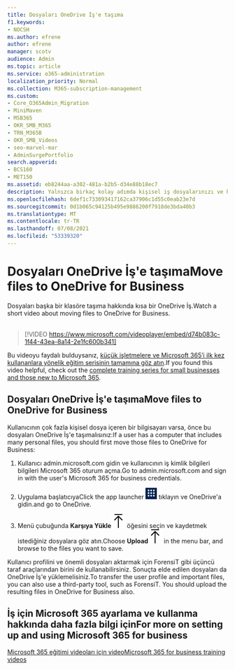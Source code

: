 ```yaml
---
title: Dosyaları OneDrive İş'e taşıma
f1.keywords:
- NOCSH
ms.author: efrene
author: efrene
manager: scotv
audience: Admin
ms.topic: article
ms.service: o365-administration
localization_priority: Normal
ms.collection: M365-subscription-management
ms.custom:
- Core_O365Admin_Migration
- MiniMaven
- MSB365
- OKR_SMB_M365
- TRN_M365B
- OKR_SMB_Videos
- seo-marvel-mar
- AdminSurgePortfolio
search.appverid:
- BCS160
- MET150
ms.assetid: eb8244aa-a302-481a-b2b5-d34e88b18ec7
description: Yalnızca birkaç kolay adımda kişisel iş dosyalarınızı ve hassas şirket dosyalarınızı OneDrive İş başka bir yere taşımayı öğrenin.
ms.openlocfilehash: 6def1c733093417162ca37906c1d55c0eab23e7d
ms.sourcegitcommit: 0d1b065c94125b495e9886200f7918de3bda40b3
ms.translationtype: MT
ms.contentlocale: tr-TR
ms.lasthandoff: 07/08/2021
ms.locfileid: "53339320"
---
```

# <a name="move-files-to-onedrive-for-business"></a><span data-ttu-id="936fb-103">Dosyaları OneDrive İş'e taşıma</span><span class="sxs-lookup"><span data-stu-id="936fb-103">Move files to OneDrive for Business</span></span>

<span data-ttu-id="936fb-104">Dosyaları başka bir klasöre taşıma hakkında kısa bir OneDrive İş.</span><span class="sxs-lookup"><span data-stu-id="936fb-104">Watch a short video about moving files to OneDrive for Business.</span></span><br><br>

> [!VIDEO https://www.microsoft.com/videoplayer/embed/d74b083c-1f44-43ea-8a14-2e1fc600b341] 

<span data-ttu-id="936fb-105">Bu videoyu faydalı bulduysanız, [küçük işletmelere ve Microsoft 365’i ilk kez kullananlara yönelik eğitim serisinin tamamına göz atın](../business-video/index.yml).</span><span class="sxs-lookup"><span data-stu-id="936fb-105">If you found this video helpful, check out the [complete training series for small businesses and those new to Microsoft 365](../business-video/index.yml).</span></span>


## <a name="move-files-to-onedrive-for-business"></a><span data-ttu-id="936fb-106">Dosyaları OneDrive İş'e taşıma</span><span class="sxs-lookup"><span data-stu-id="936fb-106">Move files to OneDrive for Business</span></span>

<span data-ttu-id="936fb-107">Kullanıcının çok fazla kişisel dosya içeren bir bilgisayarı varsa, önce bu dosyaları OneDrive İş'e taşımalısınız:</span><span class="sxs-lookup"><span data-stu-id="936fb-107">If a user has a computer that includes many personal files, you should first move those files to OneDrive for Business:</span></span>
  
1. <span data-ttu-id="936fb-108">Kullanıcı admin.microsoft.com gidin ve kullanıcının iş kimlik bilgileri bilgileri Microsoft 365 oturum açma.</span><span class="sxs-lookup"><span data-stu-id="936fb-108">Go to admin.microsoft.com and sign in with the user's Microsoft 365 for business credentials.</span></span>

2. <span data-ttu-id="936fb-109">Uygulama başlatıcıya</span><span class="sxs-lookup"><span data-stu-id="936fb-109">Click the app launcher</span></span> ![The app launcher icon in Office 365](../media/7502f4ec-3c9a-435d-a7b4-b9cda85189a7.png) <span data-ttu-id="936fb-111">tıklayın ve OneDrive'a gidin.</span><span class="sxs-lookup"><span data-stu-id="936fb-111">and go to OneDrive.</span></span> 
    
3. <span data-ttu-id="936fb-112">Menü çubuğunda **Karşıya Yükle**![Upload](../media/d9b963b8-10af-42e2-953d-360301b83d3c.png) öğesini seçin ve kaydetmek istediğiniz dosyalara göz atın.</span><span class="sxs-lookup"><span data-stu-id="936fb-112">Choose **Upload**![Upload](../media/d9b963b8-10af-42e2-953d-360301b83d3c.png) in the menu bar, and browse to the files you want to save.</span></span> 
    
<span data-ttu-id="936fb-p101">Kullanıcı profilini ve önemli dosyaları aktarmak için ForensiT gibi üçüncü taraf araçlarından birini de kullanabilirsiniz. Sonuçta elde edilen dosyaları da OneDrive İş'e yüklemelisiniz.</span><span class="sxs-lookup"><span data-stu-id="936fb-p101">To transfer the user profile and important files, you can also use a third-party tool, such as ForensiT. You should upload the resulting files in OneDrive for Business also.</span></span>
  
## <a name="for-more-on-setting-up-and-using-microsoft-365-for-business"></a><span data-ttu-id="936fb-115">İş için Microsoft 365 ayarlama ve kullanma hakkında daha fazla bilgi için</span><span class="sxs-lookup"><span data-stu-id="936fb-115">For more on setting up and using Microsoft 365 for business</span></span>

[<span data-ttu-id="936fb-116">Microsoft 365 eğitimi videoları için video</span><span class="sxs-lookup"><span data-stu-id="936fb-116">Microsoft 365 for business training videos</span></span>](../business-video/index.yml)
